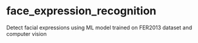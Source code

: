 # face_expression_recognition
 Detect facial expressions using ML model trained on FER2013 dataset and computer vision
